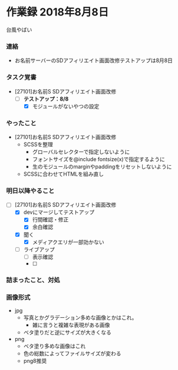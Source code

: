 # 作業録  2018年8月8日
台風やばい

### 連絡
- お名前サーバーのSDアフィリエイト画面改修テストアップは8月8日

### タスク覚書
- [27101]お名前S SDアフィリエイト画面改修
	- [ ] **テストアップ：8/8**
		- [x] モジュールがないやつの設定

### やったこと 
-  [27101]お名前S SDアフィリエイト画面改修
	- SCSSを整理
		- グローバルセレクターで指定しないように
		- フォントサイズを@include fontsize(x)で指定するように
		- 生のモジュールのmarginやpaddingをリセットしないように
	- SCSSに合わせてHTMLを組み直し

### 明日以降やること
- [ ] [27101]お名前S SDアフィリエイト画面改修
	- [x] devにマージしてテストアップ
		- [x] 行間確認・修正
		- [x] 余白確認
	- [x] 聞く
		- [x] メディアクエリが一部効かない
	- [ ] ライブアップ
		- [ ] 表示確認
		- [ ] 


### 詰まったこと、対処

### 画像形式
- jpg
	- 写真とかグラデーション多めな画像とかはこれ。
		- 雑に言うと複雑な表現がある画像
	- ベタ塗りだと逆にサイズが大きくなる
- png
	- ベタ塗り多めな画像はこれ
	- 色の総数によってファイルサイズが変わる
	- png8推奨